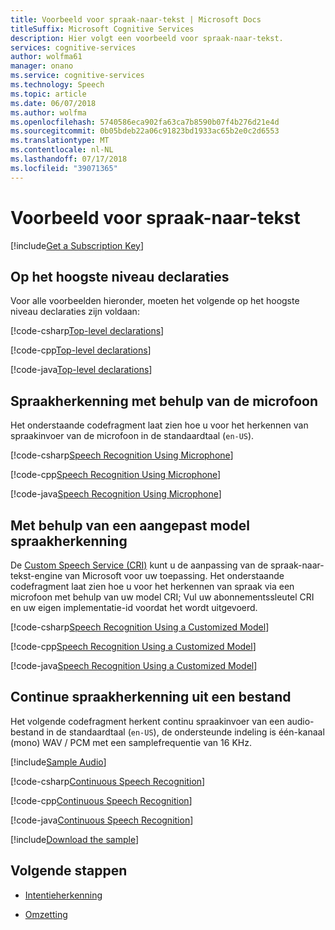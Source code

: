```yaml
---
title: Voorbeeld voor spraak-naar-tekst | Microsoft Docs
titleSuffix: Microsoft Cognitive Services
description: Hier volgt een voorbeeld voor spraak-naar-tekst.
services: cognitive-services
author: wolfma61
manager: onano
ms.service: cognitive-services
ms.technology: Speech
ms.topic: article
ms.date: 06/07/2018
ms.author: wolfma
ms.openlocfilehash: 5740586eca902fa63ca7b8590b07f4b276d21e4d
ms.sourcegitcommit: 0b05bdeb22a06c91823bd1933ac65b2e0c2d6553
ms.translationtype: MT
ms.contentlocale: nl-NL
ms.lasthandoff: 07/17/2018
ms.locfileid: "39071365"
---
```

# <a name="sample-for-speech-to-text"></a>Voorbeeld voor spraak-naar-tekst

[!include[Get a Subscription Key](../../../includes/cognitive-services-speech-service-get-subscription-key.md)]

## <a name="top-level-declarations"></a>Op het hoogste niveau declaraties

Voor alle voorbeelden hieronder, moeten het volgende op het hoogste niveau declaraties zijn voldaan:

[!code-csharp[Top-level declarations](~/samples-cognitive-services-speech-sdk/samples/csharp/sharedcontent/console/speech_recognition_samples.cs#toplevel)]

[!code-cpp[Top-level declarations](~/samples-cognitive-services-speech-sdk/samples/cpp/windows/console/samples/speech_recognition_samples.cpp#toplevel)]

[!code-java[Top-level declarations](~/samples-cognitive-services-speech-sdk/samples/java/jre/console/src/com/microsoft/cognitiveservices/speech/samples/console/SpeechRecognitionSamples.java#toplevel)]

## <a name="speech-recognition-using-the-microphone"></a>Spraakherkenning met behulp van de microfoon

Het onderstaande codefragment laat zien hoe u voor het herkennen van spraakinvoer van de microfoon in de standaardtaal (`en-US`).

[!code-csharp[Speech Recognition Using Microphone](~/samples-cognitive-services-speech-sdk/samples/csharp/sharedcontent/console/speech_recognition_samples.cs#recognitionWithMicrophone)]

[!code-cpp[Speech Recognition Using Microphone](~/samples-cognitive-services-speech-sdk/samples/cpp/windows/console/samples/speech_recognition_samples.cpp#SpeechRecognitionWithMicrophone)]

[!code-java[Speech Recognition Using Microphone](~/samples-cognitive-services-speech-sdk/samples/java/jre/console/src/com/microsoft/cognitiveservices/speech/samples/console/SpeechRecognitionSamples.java#recognitionWithMicrophone)]

## <a name="speech-recognition-using-a-customized-model"></a>Met behulp van een aangepast model spraakherkenning

De [Custom Speech Service (CRI)](https://www.cris.ai/) kunt u de aanpassing van de spraak-naar-tekst-engine van Microsoft voor uw toepassing. Het onderstaande codefragment laat zien hoe u voor het herkennen van spraak via een microfoon met behulp van uw model CRI; Vul uw abonnementssleutel CRI en uw eigen implementatie-id voordat het wordt uitgevoerd.

[!code-csharp[Speech Recognition Using a Customized Model](~/samples-cognitive-services-speech-sdk/samples/csharp/sharedcontent/console/speech_recognition_samples.cs#recognitionCustomized)]

[!code-cpp[Speech Recognition Using a Customized Model](~/samples-cognitive-services-speech-sdk/samples/cpp/windows/console/samples/speech_recognition_samples.cpp#SpeechRecognitionUsingCustomizedModel)]

[!code-java[Speech Recognition Using a Customized Model](~/samples-cognitive-services-speech-sdk/samples/java/jre/console/src/com/microsoft/cognitiveservices/speech/samples/console/SpeechRecognitionSamples.java#recognitionCustomized)]

## <a name="continuous-speech-recognition-from-a-file"></a>Continue spraakherkenning uit een bestand

Het volgende codefragment herkent continu spraakinvoer van een audio-bestand in de standaardtaal (`en-US`), de ondersteunde indeling is één-kanaal (mono) WAV / PCM met een samplefrequentie van 16 KHz.

[!include[Sample Audio](includes/sample-audio.md)]

[!code-csharp[Continuous Speech Recognition](~/samples-cognitive-services-speech-sdk/samples/csharp/sharedcontent/console/speech_recognition_samples.cs#recognitionContinuousWithFile)]

[!code-cpp[Continuous Speech Recognition](~/samples-cognitive-services-speech-sdk/samples/cpp/windows/console/samples/speech_recognition_samples.cpp#SpeechContinuousRecognitionWithFile)]

[!code-java[Continuous Speech Recognition](~/samples-cognitive-services-speech-sdk/samples/java/jre/console/src/com/microsoft/cognitiveservices/speech/samples/console/SpeechRecognitionSamples.java#recognitionContinuousWithFile)]

[!include[Download the sample](../../../includes/cognitive-services-speech-service-speech-sdk-sample-download-h2.md)]

## <a name="next-steps"></a>Volgende stappen

- [Intentieherkenning](./intent.md)

- [Omzetting](./translation.md)
